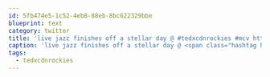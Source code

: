 ```yaml
---
id: 5fb474e5-1c52-4eb8-88eb-8bc622329bbe
blueprint: text
category: twitter
title: 'live jazz finishes off a stellar day @ #tedxcdnrockies #mcv http://twitpic.com/1psi9y'
caption: 'live jazz finishes off a stellar day @ <span class="hashtag hashtag_local">#<a href="http://tweettemp.darylchymko.ca/?tag=tedxcdnrockies">tedxcdnrockies</a> <span class="hashtag hashtag_local">#<a href="http://tweettemp.darylchymko.ca/?tag=mcv">mcv</a> http://twitpic.com/1psi9y'
tags:
  - tedxcdnrockies
---
```

